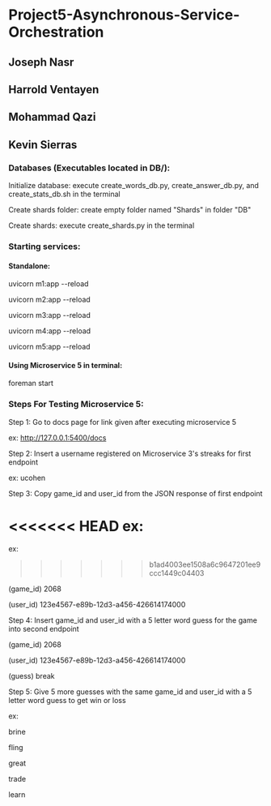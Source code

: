# Project5-Asynchronous-Service-Orchestration
## Joseph Nasr
## Harrold Ventayen
## Mohammad Qazi
## Kevin Sierras
### Databases (Executables located in DB/):
Initialize database: execute create_words_db.py, create_answer_db.py, and create_stats_db.sh in the terminal

Create shards folder: create empty folder named "Shards" in folder "DB"

Create shards: execute create_shards.py in the terminal

### Starting services:
#### Standalone:
uvicorn m1:app --reload

uvicorn m2:app --reload

uvicorn m3:app --reload

uvicorn m4:app --reload

uvicorn m5:app --reload

#### Using Microservice 5 in terminal:
foreman start

### Steps For Testing Microservice 5:
Step 1: Go to docs page for link given after executing microservice 5

ex: http://127.0.0.1:5400/docs

Step 2: Insert a username registered on Microservice 3's streaks for first endpoint

ex: ucohen

Step 3: Copy game_id and user_id from the JSON response of first endpoint

<<<<<<< HEAD
ex:
=======
ex: 
>>>>>>> b1ad4003ee1508a6c9647201ee9ccc1449c04403

(game_id) 2068

(user_id) 123e4567-e89b-12d3-a456-426614174000

Step 4: Insert game_id and user_id with a 5 letter word guess for the game into second endpoint

(game_id) 2068

(user_id) 123e4567-e89b-12d3-a456-426614174000

(guess) break

Step 5: Give 5 more guesses with the same game_id and user_id with a 5 letter word guess to get win or loss

ex:

brine

fling

great

trade

learn
